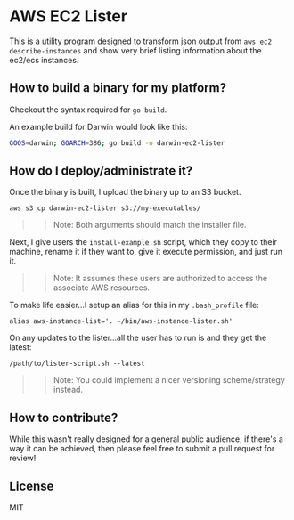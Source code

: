# AWS EC2 Lister

This is a utility program designed to transform json output from `aws ec2 describe-instances`
and show very brief listing information about the ec2/ecs instances.

## How to build a binary for my platform?

Checkout the syntax required for `go build`.

An example build for Darwin would look like this:

   ```bash
   GOOS=darwin; GOARCH=386; go build -o darwin-ec2-lister
   ```

## How do I deploy/administrate it?

Once the binary is built, I upload the binary up to an S3 bucket.

    aws s3 cp darwin-ec2-lister s3://my-executables/

>>Note: Both arguments should match the installer file.

Next, I give users the `install-example.sh` script, which they copy to their
machine, rename it if they want to, give it execute permission, and just run it.

>>Note: It assumes these users are authorized to access the associate AWS resources.

To make life easier...I setup an alias for this in my `.bash_profile` file:

    alias aws-instance-list='. ~/bin/aws-instance-lister.sh'

On any updates to the lister...all the user has to run is and they get the latest:

    /path/to/lister-script.sh --latest

>>Note: You could implement a nicer versioning scheme/strategy instead.

## How to contribute?

While this wasn't really designed for a general public audience, if there's a way it can be achieved, then please feel free to submit a pull request for review!

## License

MIT
